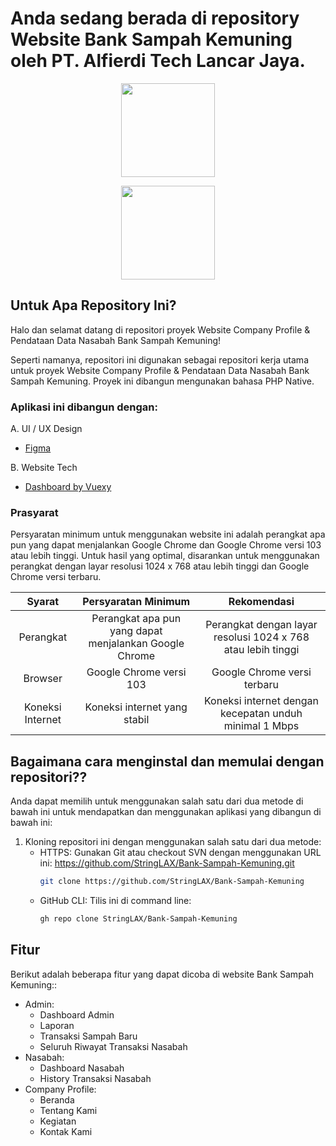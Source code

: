 # Anda sedang berada di repository Website Bank Sampah Kemuning oleh PT. Alfierdi Tech Lancar Jaya.

<p align="center"> <img src="https://media.discordapp.net/attachments/765174588971679774/1162990803807907870/image.png" width="150" height="150" /> </p>
<p align="center"> <img src="https://media.discordapp.net/attachments/914832792809013268/1166246567821455481/Logo_P3L_Recovered.png" width="150" height="150" /> </p>
<div align="center">
</div>

## Untuk Apa Repository Ini?
Halo dan selamat datang di repositori proyek Website Company Profile & Pendataan Data Nasabah Bank Sampah Kemuning!

Seperti namanya, repositori ini digunakan sebagai repositori kerja utama untuk proyek Website Company Profile & Pendataan Data Nasabah Bank Sampah Kemuning. Proyek ini dibangun mengunakan bahasa PHP Native.

### Aplikasi ini dibangun dengan: 

A. UI / UX Design
* [Figma](https://www.figma.com/file/o0rPVpFcOydr6BjFgcGi8S/Untitled?type=design&node-id=0%3A1&mode=design&t=TySrLFLr3Xe16oPK-1)

B. Website Tech
* [Dashboard by Vuexy](https://github.com/square/retrofit)

### Prasyarat
Persyaratan minimum untuk menggunakan website ini adalah perangkat apa pun yang dapat menjalankan Google Chrome dan Google Chrome versi 103 atau lebih tinggi. Untuk hasil yang optimal, disarankan untuk menggunakan perangkat dengan layar resolusi 1024 x 768 atau lebih tinggi dan Google Chrome versi terbaru.

| Syarat | Persyaratan Minimum | Rekomendasi
| :---: | :---: | :---: |
| Perangkat | Perangkat apa pun yang dapat menjalankan Google Chrome | Perangkat dengan layar resolusi 1024 x 768 atau lebih tinggi |
| Browser | Google Chrome versi 103 | Google Chrome versi terbaru |
| Koneksi Internet | Koneksi internet yang stabil | Koneksi internet dengan kecepatan unduh minimal 1 Mbps |

## Bagaimana cara menginstal dan memulai dengan repositori??
Anda dapat memilih untuk menggunakan salah satu dari dua metode di bawah ini untuk mendapatkan dan menggunakan aplikasi yang dibangun di bawah ini:

1. Kloning repositori ini dengan menggunakan salah satu dari dua metode:
	- HTTPS: Gunakan Git atau checkout SVN dengan menggunakan URL ini: https://github.com/StringLAX/Bank-Sampah-Kemuning.git
	   ```sh
	   git clone https://github.com/StringLAX/Bank-Sampah-Kemuning
	   ```
	- GitHub CLI: Tilis ini di command line: 
	   ```sh
	   gh repo clone StringLAX/Bank-Sampah-Kemuning
	   ```

## Fitur

Berikut adalah beberapa fitur yang dapat dicoba di website Bank Sampah Kemuning::

* Admin:
  - Dashboard Admin
  - Laporan
  - Transaksi Sampah Baru
  - Seluruh Riwayat Transaksi Nasabah
* Nasabah:
  - Dashboard Nasabah
  - History Transaksi Nasabah
* Company Profile:
  - Beranda
  - Tentang Kami
  - Kegiatan
  - Kontak Kami
